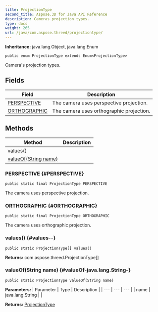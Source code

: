 ```yaml
---
title: ProjectionType
second_title: Aspose.3D for Java API Reference
description: Cameras projection types.
type: docs
weight: 265
url: /java/com.aspose.threed/projectiontype/
---
```


**Inheritance:**
java.lang.Object, java.lang.Enum
```
public enum ProjectionType extends Enum<ProjectionType>
```

Camera's projection types.
## Fields

| Field | Description |
| --- | --- |
| [PERSPECTIVE](#PERSPECTIVE) | The camera uses perspective projection. |
| [ORTHOGRAPHIC](#ORTHOGRAPHIC) | The camera uses orthographic projection. |
## Methods

| Method | Description |
| --- | --- |
| [values()](#values--) |  |
| [valueOf(String name)](#valueOf-java.lang.String-) |  |
### PERSPECTIVE {#PERSPECTIVE}
```
public static final ProjectionType PERSPECTIVE
```


The camera uses perspective projection.

### ORTHOGRAPHIC {#ORTHOGRAPHIC}
```
public static final ProjectionType ORTHOGRAPHIC
```


The camera uses orthographic projection.

### values() {#values--}
```
public static ProjectionType[] values()
```




**Returns:**
com.aspose.threed.ProjectionType[]
### valueOf(String name) {#valueOf-java.lang.String-}
```
public static ProjectionType valueOf(String name)
```




**Parameters:**
| Parameter | Type | Description |
| --- | --- | --- |
| name | java.lang.String |  |

**Returns:**
[ProjectionType](../../com.aspose.threed/projectiontype)

